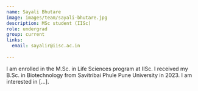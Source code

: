 ```yaml
---
name: Sayali Bhutare
image: images/team/sayali-bhutare.jpg
description: MSc student (IISc)
role: undergrad
group: current
links:
  email: sayalir@iisc.ac.in
  
---
```


I am enrolled in the M.Sc. in Life Sciences program at IISc. I received my B.Sc. in Biotechnology from Savitribai Phule Pune University in 2023. I am interested in [...].